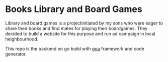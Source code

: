 # Books Library and Board Games

Library and board games is a projectinitiated by my sons who were eager to share their books and find mates for playing their boardgames. They decided to build a website for this purpose and run ad campaign in local heighbourhood.

This repo is the backend on go build with [goa](https://github.com/goadesign/goa)  framework and code generator.
